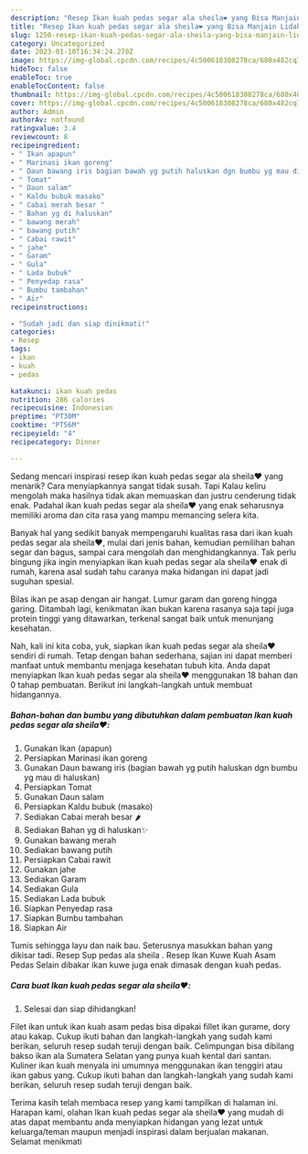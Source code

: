 ```yaml
---
description: "Resep Ikan kuah pedas segar ala sheila❤️ yang Bisa Manjain Lidah , Lezat"
title: "Resep Ikan kuah pedas segar ala sheila❤️ yang Bisa Manjain Lidah , Lezat"
slug: 1250-resep-ikan-kuah-pedas-segar-ala-sheila-yang-bisa-manjain-lidah-lezat
category: Uncategorized
date: 2023-01-10T16:34:24.270Z
image: https://img-global.cpcdn.com/recipes/4c500618308278ca/680x482cq70/ikan-kuah-pedas-segar-ala-sheila-foto-resep-utama.jpg
hideToc: false
enableToc: true
enableTocContent: false
thumbnail: https://img-global.cpcdn.com/recipes/4c500618308278ca/680x482cq70/ikan-kuah-pedas-segar-ala-sheila-foto-resep-utama.jpg
cover: https://img-global.cpcdn.com/recipes/4c500618308278ca/680x482cq70/ikan-kuah-pedas-segar-ala-sheila-foto-resep-utama.jpg
author: Admin
authorAv: notfound
ratingvalue: 3.4
reviewcount: 8
recipeingredient:
- " Ikan apapun"
- " Marinasi ikan goreng"
- " Daun bawang iris bagian bawah yg putih haluskan dgn bumbu yg mau di haluskan"
- " Tomat"
- " Daun salam"
- " Kaldu bubuk masako"
- " Cabai merah besar "
- " Bahan yg di haluskan"
- " bawang merah"
- " bawang putih"
- " Cabai rawit"
- " jahe"
- " Garam"
- " Gula"
- " Lada bubuk"
- " Penyedap rasa"
- " Bumbu tambahan"
- " Air"
recipeinstructions:

- "Sudah jadi dan siap dinikmati!"
categories:
- Resep
tags:
- ikan
- kuah
- pedas

katakunci: ikan kuah pedas 
nutrition: 286 calories
recipecuisine: Indonesian
preptime: "PT30M"
cooktime: "PT56M"
recipeyield: "4"
recipecategory: Dinner

---
```



Sedang mencari inspirasi resep ikan kuah pedas segar ala sheila❤️ yang menarik? Cara menyiapkannya sangat tidak susah. Tapi Kalau keliru mengolah maka hasilnya tidak akan memuaskan dan justru cenderung tidak enak. Padahal ikan kuah pedas segar ala sheila❤️ yang enak seharusnya memiliki aroma dan cita rasa yang mampu memancing selera kita.


Banyak hal yang sedikit banyak mempengaruhi kualitas rasa dari ikan kuah pedas segar ala sheila❤️, mulai dari jenis bahan, kemudian pemilihan bahan segar dan bagus, sampai cara mengolah dan menghidangkannya. Tak perlu bingung jika ingin menyiapkan ikan kuah pedas segar ala sheila❤️ enak di rumah, karena asal sudah tahu caranya maka hidangan ini dapat jadi suguhan spesial.

Bilas ikan pe asap dengan air hangat. Lumur garam dan goreng hingga garing. Ditambah lagi, kenikmatan ikan bukan karena rasanya saja tapi juga protein tinggi yang ditawarkan, terkenal sangat baik untuk menunjang kesehatan.


Nah, kali ini kita coba, yuk, siapkan ikan kuah pedas segar ala sheila❤️ sendiri di rumah. Tetap dengan bahan sederhana, sajian ini dapat memberi manfaat untuk membantu menjaga kesehatan tubuh kita. Anda dapat menyiapkan Ikan kuah pedas segar ala sheila❤️ menggunakan 18 bahan dan 0 tahap pembuatan. Berikut ini langkah-langkah untuk membuat hidangannya.

<!--inarticleads1-->

##### Bahan-bahan dan bumbu yang dibutuhkan dalam pembuatan Ikan kuah pedas segar ala sheila❤️:

1. Gunakan  Ikan (apapun)
1. Persiapkan  Marinasi ikan goreng
1. Gunakan  Daun bawang iris (bagian bawah yg putih haluskan dgn bumbu yg mau di haluskan)
1. Persiapkan  Tomat
1. Gunakan  Daun salam
1. Persiapkan  Kaldu bubuk (masako)
1. Sediakan  Cabai merah besar 🌶️
1. Sediakan  Bahan yg di haluskan✨
1. Gunakan  bawang merah
1. Sediakan  bawang putih
1. Persiapkan  Cabai rawit
1. Gunakan  jahe
1. Sediakan  Garam
1. Sediakan  Gula
1. Sediakan  Lada bubuk
1. Siapkan  Penyedap rasa
1. Siapkan  Bumbu tambahan
1. Siapkan  Air


Tumis sehingga layu dan naik bau. Seterusnya masukkan bahan yang dikisar tadi. Resep Sup pedas ala sheila ️. Resep Ikan Kuwe Kuah Asam Pedas Selain dibakar ikan kuwe juga enak dimasak dengan kuah pedas. 

<!--inarticleads2-->

##### Cara buat Ikan kuah pedas segar ala sheila❤️:


1. Selesai dan siap dihidangkan!

Filet ikan untuk ikan kuah asam pedas bisa dipakai fillet ikan gurame, dory atau kakap. Cukup ikuti bahan dan langkah-langkah yang sudah kami berikan, seluruh resep sudah teruji dengan baik. Celimpungan bisa dibilang bakso ikan ala Sumatera Selatan yang punya kuah kental dari santan. Kuliner ikan kuah menyala ini umumnya menggunakan ikan tenggiri atau ikan gabus yang. Cukup ikuti bahan dan langkah-langkah yang sudah kami berikan, seluruh resep sudah teruji dengan baik. 

Terima kasih telah membaca resep yang kami tampilkan di halaman ini. Harapan kami, olahan Ikan kuah pedas segar ala sheila❤️ yang mudah di atas dapat membantu anda menyiapkan hidangan yang lezat untuk keluarga/teman maupun menjadi inspirasi dalam berjualan makanan. Selamat menikmati
